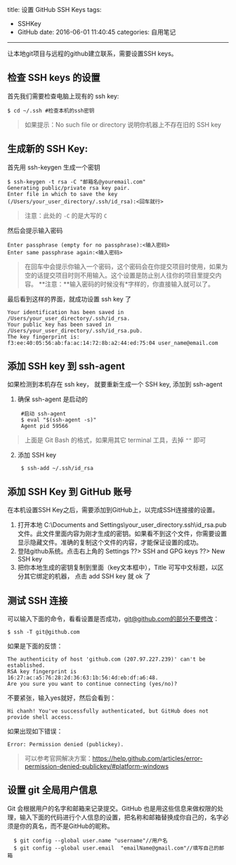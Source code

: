 title: 设置 GitHub SSH Keys
tags:
  - SSHKey
  - GitHub
date: 2016-06-01 11:40:45
categories: 自用笔记
---

让本地git项目与远程的github建立联系，需要设置SSH keys。
<!-- more -->
## 检查 SSH keys 的设置
首先我们需要检查电脑上现有的 ssh key:
```
$ cd ~/.ssh #检查本机的ssh密钥
```
> 如果提示：No such file or directory 说明你机器上不存在旧的 SSH key

## 生成新的 SSH Key:
首先用 ssh-keygen 生成一个密钥

    $ ssh-keygen -t rsa -C "邮箱名@youremail.com"
    Generating public/private rsa key pair.
    Enter file in which to save the key (/Users/your_user_directory/.ssh/id_rsa):<回车就行>
> 注意：此处的 `-C` 的是大写的 `C`

然后会提示输入密码

    Enter passphrase (empty for no passphrase):<输入密码>
    Enter same passphrase again:<输入密码>
> 在回车中会提示你输入一个密码，这个密码会在你提交项目时使用，如果为空的话提交项目时则不用输入。这个设置是防止别人往你的项目里提交内容。
> **注意：**输入密码的时候没有*字样的，你直接输入就可以了。

最后看到这样的界面，就成功设置 ssh key 了

    Your identification has been saved in
    /Users/your_user_directory/.ssh/id_rsa.
    Your public key has been saved in
    /Users/your_user_directory/.ssh/id_rsa.pub.
    The key fingerprint is: f3:ee:40:05:56:ab:fa:ac:14:72:8b:a2:44:ed:75:04 user_name@email.com

## 添加 SSH key 到 ssh-agent
如果检测到本机存在 ssh key， 就要重新生成一个 SSH key, 添加到 ssh-agent
1. 确保 ssh-agent 是启动的

        #启动 ssh-agent
        $ eval "$(ssh-agent -s)"
        Agent pid 59566
  > 上面是 Git Bash 的格式，如果用其它 terminal 工具，去掉 ``""`` 即可
2. 添加 SSH key

        $ ssh-add ~/.ssh/id_rsa

## 添加 SSH Key 到 GitHub 账号
在本机设置SSH Key之后，需要添加到GitHub上，以完成SSH连接接的设置。
1. 打开本地 C:\Documents and Settings\your_user_directory\.ssh\id_rsa.pub 文件。此文件里面内容为刚才生成的密钥。如果看不到这个文件，你需要设置显示隐藏文件。准确的复制这个文件的内容，才能保证设置的成功。
2. 登陆github系统。点击右上角的 Settings ??> SSH and GPG keys ??> New SSH key
3. 把你本地生成的密钥复制到里面（key文本框中），Title 可写中文标题，以区分其它绑定的机器， 点击 add SSH key 就 ok 了

## 测试 SSH 连接
可以输入下面的命令，看看设置是否成功，git@github.com的部分不要修改：

    $ ssh -T git@github.com

如果是下面的反馈：

    The authenticity of host 'github.com (207.97.227.239)' can't be established.
    RSA key fingerprint is 16:27:ac:a5:76:28:2d:36:63:1b:56:4d:eb:df:a6:48.
    Are you sure you want to continue connecting (yes/no)?

不要紧张，输入yes就好，然后会看到：

    Hi chanh! You've successfully authenticated, but GitHub does not provide shell access.

如果出现如下错误：

    Error: Permission denied (publickey).
> 可以参考官网解决方案：<https://help.github.com/articles/error-permission-denied-publickey/#platform-windows>

## 设置 git 全局用户信息
Git 会根据用户的名字和邮箱来记录提交。GitHub 也是用这些信息来做权限的处理，输入下面的代码进行个人信息的设置，把名称和邮箱替换成你自己的，名字必须是你的真名，而不是GitHub的昵称。

      $ git config --global user.name "username"//用户名
      $ git config --global user.email  "emailName@gmail.com"//填写自己的邮箱


